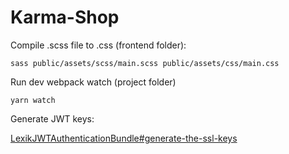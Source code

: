 Karma-Shop
=========

Compile .scss file to .css (frontend folder):
``` 
sass public/assets/scss/main.scss public/assets/css/main.css
```

Run dev webpack watch (project folder)
```
yarn watch
```

Generate JWT keys:

[LexikJWTAuthenticationBundle#generate-the-ssl-keys](https://github.com/lexik/LexikJWTAuthenticationBundle/blob/master/Resources/doc/index.md#generate-the-ssl-keys)

